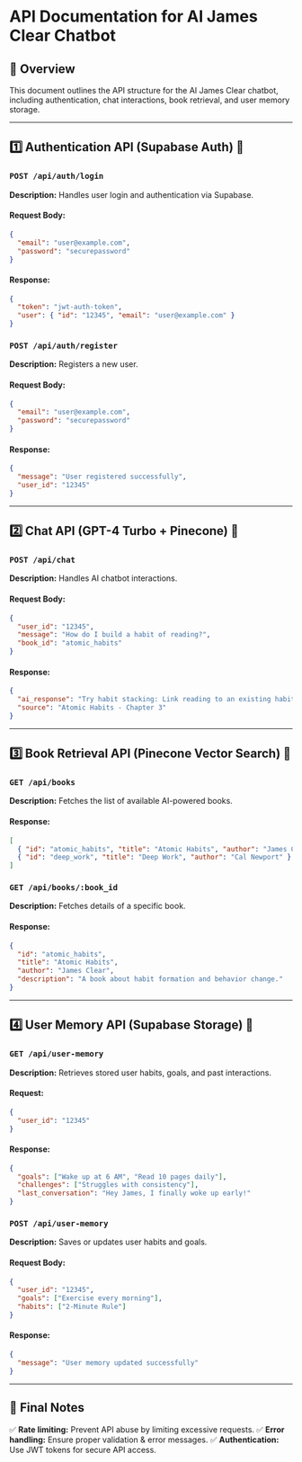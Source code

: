  # API Documentation for AI James Clear Chatbot
  
  ## 📌 Overview
  This document outlines the API structure for the AI James Clear chatbot, including authentication, chat interactions, book retrieval, and user memory storage.
  
  ---
  
  ## **1️⃣ Authentication API (Supabase Auth)** 🔐
  ### `POST /api/auth/login`
  **Description:** Handles user login and authentication via Supabase.
  #### **Request Body:**
  ```json
  {
    "email": "user@example.com",
    "password": "securepassword"
  }
  ```
  #### **Response:**
  ```json
  {
    "token": "jwt-auth-token",
    "user": { "id": "12345", "email": "user@example.com" }
  }
  ```
  
  ### `POST /api/auth/register`
  **Description:** Registers a new user.
  #### **Request Body:**
  ```json
  {
    "email": "user@example.com",
    "password": "securepassword"
  }
  ```
  #### **Response:**
  ```json
  {
    "message": "User registered successfully",
    "user_id": "12345"
  }
  ```
  
  ---
  
  ## **2️⃣ Chat API (GPT-4 Turbo + Pinecone)** 💬
  ### `POST /api/chat`
  **Description:** Handles AI chatbot interactions.
  #### **Request Body:**
  ```json
  {
    "user_id": "12345",
    "message": "How do I build a habit of reading?",
    "book_id": "atomic_habits"
  }
  ```
  #### **Response:**
  ```json
  {
    "ai_response": "Try habit stacking: Link reading to an existing habit, like drinking coffee.",
    "source": "Atomic Habits - Chapter 3"
  }
  ```
  
  ---
  
  ## **3️⃣ Book Retrieval API (Pinecone Vector Search)** 📖
  ### `GET /api/books`
  **Description:** Fetches the list of available AI-powered books.
  #### **Response:**
  ```json
  [
    { "id": "atomic_habits", "title": "Atomic Habits", "author": "James Clear" },
    { "id": "deep_work", "title": "Deep Work", "author": "Cal Newport" }
  ]
  ```
  
  ### `GET /api/books/:book_id`
  **Description:** Fetches details of a specific book.
  #### **Response:**
  ```json
  {
    "id": "atomic_habits",
    "title": "Atomic Habits",
    "author": "James Clear",
    "description": "A book about habit formation and behavior change."
  }
  ```
  
  ---
  
  ## **4️⃣ User Memory API (Supabase Storage)** 🧠
  ### `GET /api/user-memory`
  **Description:** Retrieves stored user habits, goals, and past interactions.
  #### **Request:**
  ```json
  {
    "user_id": "12345"
  }
  ```
  #### **Response:**
  ```json
  {
    "goals": ["Wake up at 6 AM", "Read 10 pages daily"],
    "challenges": ["Struggles with consistency"],
    "last_conversation": "Hey James, I finally woke up early!"
  }
  ```
  
  ### `POST /api/user-memory`
  **Description:** Saves or updates user habits and goals.
  #### **Request Body:**
  ```json
  {
    "user_id": "12345",
    "goals": ["Exercise every morning"],
    "habits": ["2-Minute Rule"]
  }
  ```
  #### **Response:**
  ```json
  {
    "message": "User memory updated successfully"
  }
  ```
  
  ---
  
  ## 🎯 **Final Notes**
  ✅ **Rate limiting:** Prevent API abuse by limiting excessive requests.
  ✅ **Error handling:** Ensure proper validation & error messages.
  ✅ **Authentication:** Use JWT tokens for secure API access.